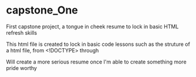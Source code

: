# capstone_One
First capstone project, a tongue in cheek resume to lock in basic HTML refresh skills

This html file is created to lock in basic code lessons such as the struture of a html file, from <!DOCTYPE> through </html>

Will create a more serious resume once I'm able to create something more pride worthy
